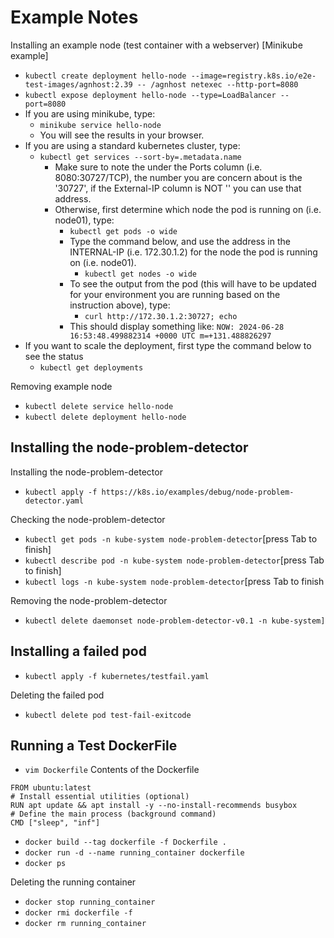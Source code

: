 # Example Notes

Installing an example node (test container with a webserver) [Minikube example]

- `kubectl create deployment hello-node --image=registry.k8s.io/e2e-test-images/agnhost:2.39 -- /agnhost netexec --http-port=8080`
- `kubectl expose deployment hello-node --type=LoadBalancer --port=8080`
- If you are using minikube, type: 
  - `minikube service hello-node`
  - You will see the results in your browser.
- If you are using a standard kubernetes cluster, type:  
  - `kubectl get services --sort-by=.metadata.name`
    - Make sure to note the under the Ports column (i.e. 8080:30727/TCP), the number you are concern about is the '30727', if the External-IP column is NOT '<pending>' you can use that address.
    - Otherwise, first determine which node the pod is running on (i.e. node01), type:
      - `kubectl get pods -o wide`
      - Type the command below, and use the address in the INTERNAL-IP (i.e. 172.30.1.2) for the node the pod is running on (i.e. node01).
        - `kubectl get nodes -o wide`
      - To see the output from the pod (this will have to be updated for your environment you are running based on the instruction above), type: 
        - `curl http://172.30.1.2:30727; echo`
      - This should display something like: `NOW: 2024-06-28 16:53:48.499882314 +0000 UTC m=+131.488826297`
- If you want to scale the deployment, first type the command below to see the status
  - `kubectl get deployments`

Removing example node

- `kubectl delete service hello-node`
- `kubectl delete deployment hello-node`

##  Installing the node-problem-detector
Installing the node-problem-detector
- `kubectl apply -f https://k8s.io/examples/debug/node-problem-detector.yaml`

Checking the node-problem-detector

- `kubectl get pods -n kube-system node-problem-detector`[press Tab to finish]
- `kubectl describe pod -n kube-system node-problem-detector`[press Tab to finish]
- `kubectl logs -n kube-system node-problem-detector`[press Tab to finish

Removing the node-problem-detector

- `kubectl delete daemonset node-problem-detector-v0.1 -n kube-system]`

## Installing a failed pod
- `kubectl apply -f kubernetes/testfail.yaml`

Deleting the failed pod

- `kubectl delete pod test-fail-exitcode`

## Running a Test DockerFile
- `vim Dockerfile`
Contents of the Dockerfile
```
FROM ubuntu:latest
# Install essential utilities (optional)
RUN apt update && apt install -y --no-install-recommends busybox
# Define the main process (background command)
CMD ["sleep", "inf"]
```
- `docker build --tag dockerfile -f Dockerfile .`
- `docker run -d --name running_container dockerfile`
- `docker ps`

Deleting the running container

- `docker stop running_container`
- `docker rmi dockerfile -f`
- `docker rm running_container`

